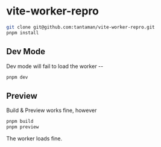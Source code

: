 # vite-worker-repro

```bash
git clone git@github.com:tantaman/vite-worker-repro.git
pnpm install
```

## Dev Mode

Dev mode will fail to load the worker --

```ts
pnpm dev
```

## Preview

Build & Preview works fine, however

```ts
pnpm build
pnpm preview
```

The worker loads fine.